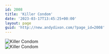 ```yaml
---
id: 2008
title: 'Killer Condom'
date: '2023-03-17T13:45:25+00:00'
layout: page
guid: 'http://new.andydixon.com/?page_id=2008'
---
```


![Killer Condom](https://i0.wp.com/assets.g8x2.ldn.idrivee2-23.com/posters/Killer%20Condom%2001.jpg?w=1200&ssl=1 "Killer Condom")  
![Killer Condom](https://i0.wp.com/assets.g8x2.ldn.idrivee2-23.com/posters/Killer%20Condom%2002.jpg?w=1200&ssl=1 "Killer Condom")